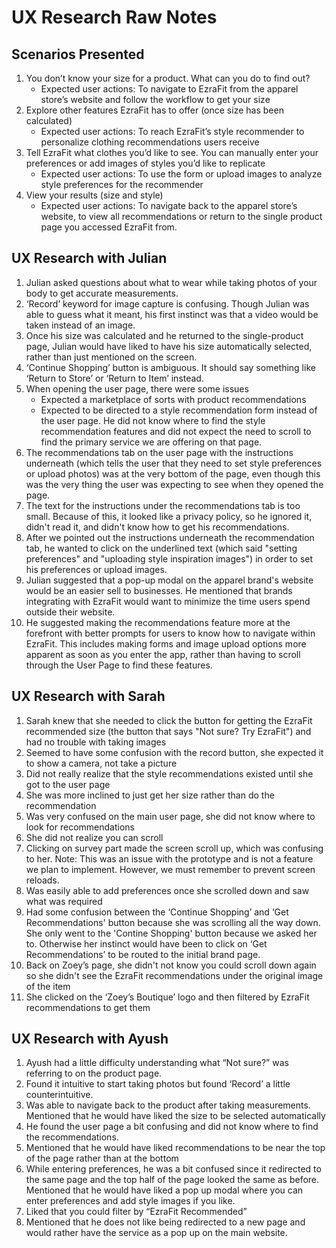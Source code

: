 # UX Research Raw Notes

## Scenarios Presented

1. You don’t know your size for a product. What can you do to find out?
    - Expected user actions: To navigate to EzraFit from the apparel store’s website and follow the workflow to get your size
2. Explore other features EzraFit has to offer (once size has been calculated)
    - Expected user actions: To reach EzraFit’s style recommender to personalize clothing recommendations users receive
3. Tell EzraFit what clothes you’d like to see. You can manually enter your preferences or add images of styles you’d like to replicate
    - Expected user actions: To use the form or upload images to analyze style preferences for the recommender
4. View your results (size and style)
    - Expected user actions: To navigate back to the apparel store’s website, to view all recommendations or return to the single product page you accessed EzraFit from.


## UX Research with Julian
1. Julian asked questions about what to wear while taking photos of your body to get accurate measurements.
2. ‘Record’ keyword for image capture is confusing. Though Julian was able to guess what it meant, his first instinct was that a video would be taken instead of an image.
3. Once his size was calculated and he returned to the single-product page, Julian would have liked to have his size automatically selected, rather than just mentioned on the screen.
4. ‘Continue Shopping’ button is ambiguous. It should say something like ‘Return to Store’ or ‘Return to Item’ instead.
5. When opening the user page, there were some issues
    - Expected a marketplace of sorts with product recommendations 
    - Expected to be directed to a style recommendation form instead of the user page. He did not know where to find the style recommendation features and did not expect the need to scroll to find the primary service we are offering on that page.
6. The recommendations tab on the user page with the instructions underneath (which tells the user that they need to set style preferences or upload photos) was at the very bottom of the page, even though this was the very thing the user was expecting to see when they opened the page.
7. The text for the instructions under the recommendations tab is too small. Because of this, it looked like a privacy policy, so he ignored it, didn't read it, and didn't know how to get his recommendations.
8. After we pointed out the instructions underneath the recommendation tab, he wanted to click on the underlined text (which said "setting preferences" and "uploading style inspiration images") in order to set his preferences or upload images.
9. Julian suggested that a pop-up modal on the apparel brand's website would be an easier sell to businesses. He mentioned that brands integrating with EzraFit would want to minimize the time users spend outside their website. 
10. He suggested making the recommendations feature more at the forefront with better prompts for users to know how to navigate within EzraFit. This includes making forms and image upload options more apparent as soon as you enter the app, rather than having to scroll through the User Page to find these features. 


## UX Research with Sarah
1. Sarah knew that she needed to click the button for getting the EzraFit recommended size (the button that says "Not sure? Try EzraFit") and had no trouble with taking images
2. Seemed to have some confusion with the record button, she expected it to show a camera, not take a picture
3. Did not really realize that the style recommendations existed until she got to the user page
4. She was more inclined to just get her size rather than do the recommendation
5. Was very confused on the main user page, she did not know where to look for recommendations
6. She did not realize you can scroll
7. Clicking on survey part made the screen scroll up, which was confusing to her. Note: This was an issue with the prototype and is not a feature we plan to implement. However, we must remember to prevent screen reloads. 
8. Was easily able to add preferences once she scrolled down and saw what was required
9. Had some confusion between the ‘Continue Shopping’ and ‘Get Recommendations' button because she was scrolling all the way down. She only went to the 'Contine Shopping' button because we asked her to. Otherwise her instinct would have been to click on ‘Get Recommendations’ to be routed to the initial brand page. 
10. Back on Zoey’s page, she didn't not know you could scroll down again so she didn't see the EzraFit recommendations under the original image of the item
11. She clicked on the ‘Zoey’s Boutique’ logo and then filtered by EzraFit recommendations to get them 


## UX Research with Ayush
1. Ayush had a little difficulty understanding what “Not sure?” was referring to on the product page. 
2. Found it intuitive to start taking photos but found ‘Record’ a little counterintuitive.
3. Was able to navigate back to the product after taking measurements. Mentioned that he would have liked the size to be selected automatically
4. He found the user page a bit confusing and did not know where to find the recommendations.
5. Mentioned that he would have liked recommendations to be near the top of the page rather than at the bottom
6. While entering preferences, he was a bit confused since it redirected to the same page and the top half of the page looked the same as before. Mentioned that he would have liked a pop up modal where you can enter preferences and add style images if you like. 
7. Liked that you could filter by “EzraFit Recommended”
8. Mentioned that he does not like being redirected to a new page and would rather have the service as a pop up on the main website.
